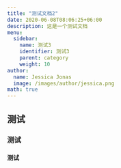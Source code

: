 ```yaml
---
title: "测试文档2"
date: 2020-06-08T08:06:25+06:00
description: 这是一个测试文档
menu:
  sidebar:
    name: 测试3
    identifier: 测试3
    parent: category
    weight: 10
author:
  name: Jessica Jonas
  image: /images/author/jessica.png
math: true
---
```






## 测试

### 测试



#### 测试

